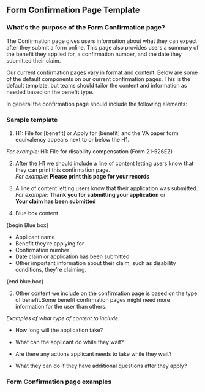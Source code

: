 
## Form Confirmation Page Template 

### What's the purpose of the Form Confirmation page?

The Confirmation page gives users information about what they can expect after they submit a form online. This page also provides users a summary of the benefit they applied for, a confirmation number, and the date they submitted their claim. 

Our current confirmation pages vary in format and content. Below are some of the default components on our current confirmation pages. This is the default template, but teams should tailor the content and information as needed based on the benefit type. 

In general the confirmation page should include the following elements: 

### Sample template 

1. H1: File for [benefit] or Apply for [benefit] and the VA paper form equivalency appears next to or below the H1. 

  *For example:* 
  H1: File for disability compensation (Form 21-526EZ)

2. After the H1 we should include a line of content letting users know that they can print this confirmation page. <br>
    *For example:*
    **Please print this page for your records**

3. A line of content letting users know that their application was submitted. <br>
    *For example:*
      **Thank you for submitting your application** or <br>
      **Your claim has been submitted** <br>

4. Blue box content 

{begin Blue box}
  - Applicant name
  - Benefit they’re applying for
  - Confirmation number
  - Date claim or application has been submitted
  - Other important information about their claim, such as disability conditions, they’re claiming. <br>
  
  {end blue box}

5. Other content we include on the confirmation page is based on the type of benefit.Some benefit confirmation pages might need more information for the user than others.  

  *Examples of what type of content to include:*                                         

- How long will the application take? 

- What can the applicant do while they wait? 

- Are there any actions applicant needs to take while they wait? 

- What they can do if they have additional questions after they apply? 


### Form Confirmation page examples

 




